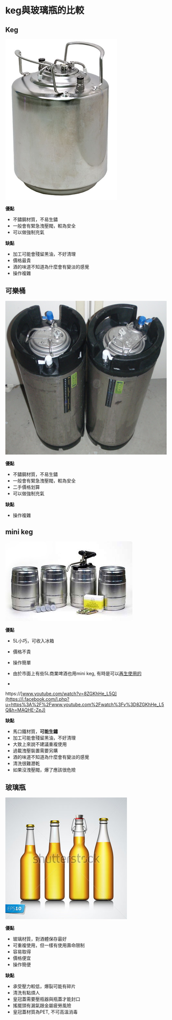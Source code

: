 # keg與玻璃瓶的比較

## Keg

![](img/keg1.jpg)

**優點**

*   不鏽鋼材質，不易生鏽
*   一般會有緊急洩壓閥，較為安全
*   可以做強制充氣

**缺點**

*   加工可能會殘留黑油，不好清理
*   價格最貴
*   酒的味道不知道為什麼會有變淡的感覺
*   操作複雜

## 可樂桶

![](img/keg2.jpg)

**優點**

*   不鏽鋼材質，不易生鏽
*   一般會有緊急洩壓閥，較為安全
*   二手價格划算
*   可以做強制充氣

**缺點**

*   操作複雜

## mini keg

![](img/keg3.jpg)

**優點**

*   5L小巧，可收入冰箱
*   價格不貴
*   操作簡單
*   由於市面上有些5L商業啤酒也用mini keg, 有時是可以[再生使用的](https://www.facebook.com/groups/homebrew.tw/permalink/1347039358646702/)

*

[](https://www.youtube.com/watch?v=8ZGKhHe_L5Q)https://[www.youtube.com/watch?v=8ZGKhHe_L5Q](https://l.facebook.com/l.php?u=https%3A%2F%2Fwww.youtube.com%2Fwatch%3Fv%3D8ZGKhHe_L5Q&h=MAQHE-ZeJ)

**缺點**

*   馬口鐵材質，**可能生鏽**
*   加工可能會殘留黑油，不好清理
*   大致上來說不建議重複使用
*   過載洩壓裝置需要另購
*   酒的味道不知道為什麼會有變淡的感覺
*   清洗很難瀝乾
*   如果沒洩壓閥，爆了應該很危險

## 玻璃瓶

![](img/bottle1.jpg)

**優點**

*   玻璃材質，對酒體保存最好
*   可重複使用，但一樣有使用壽命限制
*   容易取得
*   價格便宜
*   操作簡便

**缺點**

*   承受壓力較低，爆裂可能有碎片
*   清洗有點煩人
*   皇冠蓋需要壓瓶器與瓶蓋才能封口
*   搖擺頭有漏氣跟金屬疲勞風險
*   皇冠蓋材質為PET, 不可高溫消毒